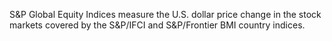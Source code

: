 S&P Global Equity Indices measure the U.S. dollar price change in the stock markets covered by the S&P/IFCI and S&P/Frontier BMI country indices.